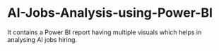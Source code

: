 # AI-Jobs-Analysis-using-Power-BI
It contains a Power BI report having multiple visuals which helps in analysing AI jobs hiring.
